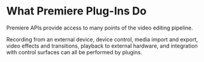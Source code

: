 <a id="intro-what-premiere-plugins-do"></a>

# What Premiere Plug-Ins Do

Premiere APIs provide access to many points of the video editing pipeline.

Recording from an external device, device control, media import and export, video effects and transitions, playback to external hardware, and integration with control surfaces can all be performed by plugins.
